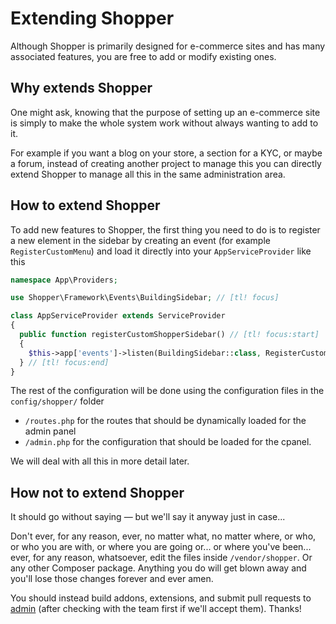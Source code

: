 # Extending Shopper

Although Shopper is primarily designed for e-commerce sites and has many associated features, you are free to add or modify existing ones.

## Why extends Shopper

One might ask, knowing that the purpose of setting up an e-commerce site is simply to make the whole system work without always wanting to add to it.

For example if you want a blog on your store, a section for a KYC, or maybe a forum, instead of creating another project to manage this you can directly extend Shopper to manage all this in the same administration area.

## How to extend Shopper

To add new features to Shopper, the first thing you need to do is to register a new element in the sidebar by creating an event (for example `RegisterCustomMenu`) and load it directly into your `AppServiceProvider` like this

```php
namespace App\Providers;

use Shopper\Framework\Events\BuildingSidebar; // [tl! focus]

class AppServiceProvider extends ServiceProvider
{
  public function registerCustomShopperSidebar() // [tl! focus:start]
  {
    $this->app['events']->listen(BuildingSidebar::class, RegisterCustomMenu::class);
  } // [tl! focus:end]
}
```

The rest of the configuration will be done using the configuration files in the `config/shopper/` folder

- `/routes.php` for the routes that should be dynamically loaded for the admin panel
- `/admin.php` for the configuration that should be loaded for the cpanel.

We will deal with all this in more detail later.

## How not to extend Shopper

It should go without saying — but we'll say it anyway just in case...

Don't ever, for any reason, ever, no matter what, no matter where, or who, or who you are with, or where you are going or... or where you've been... ever, for any reason, whatsoever, edit the files inside `/vendor/shopper`. Or any other Composer package. Anything you do will get blown away and you'll lose those changes forever and ever amen.

You should instead build addons, extensions, and submit pull requests to [admin](https://github.com/shopperlabs/shopper) (after checking with the team first if we'll accept them). Thanks!

